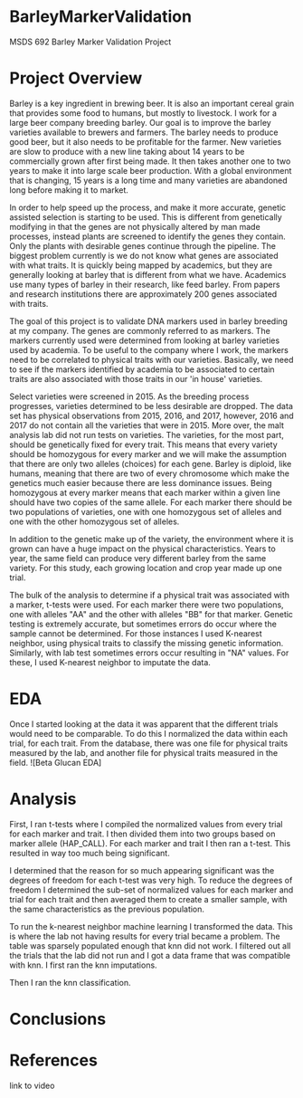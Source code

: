 # BarleyMarkerValidation
MSDS 692 Barley Marker Validation Project

# Project Overview
Barley is a key ingredient in brewing beer. It is also an important cereal grain that provides some food to humans, but mostly to livestock. I work for a large beer company breeding barley. Our goal is to improve the barley varieties available  to brewers and farmers. The barley needs to produce good beer, but it also needs to be profitable for the farmer. New varieties are slow to produce with a new line taking about 14 years to be commercially grown after first being made. It then takes another one to two years to make it into large scale beer production. With a global environment that is changing, 15 years is a long time and many varieties are abandoned long before making it to market.

In order to help speed up the process, and make it more accurate, genetic assisted selection is starting to be used. This is different from genetically modifying in that the genes are not physically altered by man made processes, instead plants are screened to identify the genes they contain. Only the plants with desirable genes continue through the pipeline. The biggest problem currently is we do not know what genes are associated with what traits. It is quickly being mapped by academics, but they are generally looking at barley that is different from what we have. Academics use many types of barley in their research, like feed barley. From papers and research institutions there are approximately 200 genes associated with traits.

The goal of this project is to validate DNA markers used in barley breeding at my company. The genes are commonly referred to as markers. The markers currently used were determined from looking at barley varieties used by academia. To be useful to the company where I work, the markers need to be correlated to physical traits with our varieties. Basically, we need to see if the markers identified by academia to be associated to certain traits are also associated with those traits in our 'in house' varieties.

Select varieties were screened in 2015. As the breeding process progresses, varieties determined to be less desirable are dropped.  The data set has physical observations from 2015, 2016, and 2017, however, 2016 and 2017 do not contain all the varieties that were in 2015. More over, the malt analysis lab did not run tests on varieties. The varieties, for the most part, should be genetically fixed for every trait. This means that every variety should be homozygous for every marker and we will make the assumption that there are only two alleles (choices) for each gene. Barley is diploid, like humans, meaning that there are two of every chromosome which make the genetics much easier because there are less dominance issues. Being homozygous at every marker means that each marker within a given line should have two copies of the same allele. For each marker there should be two populations of varieties, one with one homozygous set of alleles and one with the other homozygous set of alleles.

In addition to the genetic make up of the variety, the environment where it is grown can have a huge impact on the physical characteristics. Years to year, the same field can produce very different barley from the same variety. For this study, each growing location and crop year made up one trial.

The bulk of the analysis to determine if a physical trait was associated with a marker, t-tests were used. For each marker there were two populations, one with alleles "AA" and the other with alleles "BB" for that marker. Genetic testing is extremely accurate, but sometimes errors do occur where the sample cannot be determined. For those instances I used K-nearest neighbor, using physical traits to classify the missing genetic information. Similarly, with lab test sometimes errors occur resulting in "NA" values. For these, I used K-nearest neighbor to imputate the data.

# EDA
Once I started looking at the data it was apparent that the different trials would need to be comparable. To do this I normalized the data within each trial, for each trait. From the database, there was one file for physical traits measured by the lab, and another file for physical traits measured in the field.
![Beta Glucan EDA] 


# Analysis
First, I ran t-tests where I compiled the normalized values from every trial for each marker and trait. I then divided them into two groups based on marker allele (HAP_CALL). For each marker and trait I then ran a t-test. This resulted in way too much being significant.

I determined that the reason for so much appearing significant was the degrees of freedom for each t-test was very high. To reduce the degrees of freedom I determined the sub-set of normalized values for each marker and trial for each trait and then averaged them to create a smaller sample, with the same characteristics as the previous population.

To run the k-nearest neighbor machine learning I transformed the data. This is where the lab not having results for every trial became a problem. The table was sparsely populated enough that knn did not work. I filtered out all the trials that the lab did not run and I got a data frame that was compatible with knn. I first ran the knn imputations.

Then I ran the knn classification.
# Conclusions

# References
 link to video
